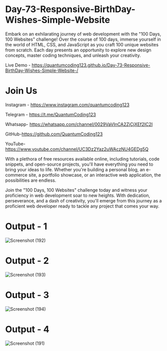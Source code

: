 # Day-73-Responsive-BirthDay-Wishes-Simple-Website

Embark on an exhilarating journey of web development with the "100 Days, 100 Websites" challenge! Over the course of 100 days, immerse yourself in the world of HTML, CSS, and JavaScript as you craft 100 unique websites from scratch. Each day presents an opportunity to explore new design concepts, master coding techniques, and unleash your creativity.

Live Demo - https://quantumcoding123.github.io/Day-73-Responsive-BirthDay-Wishes-Simple-Website-/

# Join Us

Instagram - https://www.instagram.com/quantumcoding123

Telegram - https://t.me/QuantumCoding123

Whatsapp- https://whatsapp.com/channel/0029VaVInCA2ZjCjXEf2IC2I

GitHub-https://github.com/QuantumCoding123

YouTube-https://www.youtube.com/channel/UC3Dz2Yaz2uWAczNU4GEDg5Q

With a plethora of free resources available online, including tutorials, code snippets, and open-source projects, you'll have everything you need to bring your ideas to life. Whether you're building a personal blog, an e-commerce site, a portfolio showcase, or an interactive web application, the possibilities are endless.

Join the "100 Days, 100 Websites" challenge today and witness your proficiency in web development soar to new heights. With dedication, perseverance, and a dash of creativity, you'll emerge from this journey as a proficient web developer ready to tackle any project that comes your way.

# Output - 1

![Screenshot (192)](https://github.com/QuantumCoding123/Day-73-Responsive-BirthDay-Wishes-Simple-Website-/assets/166281221/e65b2775-442e-4ff0-928f-2ff76f0552e0)

 # Output - 2

![Screenshot (193)](https://github.com/QuantumCoding123/Day-73-Responsive-BirthDay-Wishes-Simple-Website-/assets/166281221/4cf1c9a9-4ba4-4837-9d25-4cc5bded9075)

# Output - 3

![Screenshot (194)](https://github.com/QuantumCoding123/Day-73-Responsive-BirthDay-Wishes-Simple-Website-/assets/166281221/f36a798a-816d-4212-8fe1-eb411a64480c)

# Output - 4

![Screenshot (191)](https://github.com/QuantumCoding123/Day-73-Responsive-BirthDay-Wishes-Simple-Website-/assets/166281221/3d950f70-597a-43e3-81eb-7a1fca93cff2)



